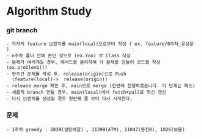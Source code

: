 # Algorithm Study

### git branch

    - 각자의 feature 브랜치를 main(local)으로부터 작성 ( ex. feature/0주차_유상문 )
    - n주차 폴더 안에 본인 성으로 (ex.Yoo) 로 Class 작성
    - 문제가 여러개일 경우, 메서드를 분리하여 각 문제를 만들어 코드를 작성 (ex.problem1())
    - 한주간 문제를 작성 후, release(origin)으로 Push
      (feature(local)->  release(origin))
    - release merge 확인 후, main으로 merge (한번에 진행하겠습니다. 이 단계는 패스)
    - 새롭게 branch 만들 경우, main(local)에서 fetch+pull로 최신 갱신
    - 다시 브랜치를 생성할 경우 첫번째 줄 부터 다시 시작한다.

### 문제

    - 1주차 greedy : 2839(설탕배달) , 11399(ATM), 11047(동전0), 1026(보물)


